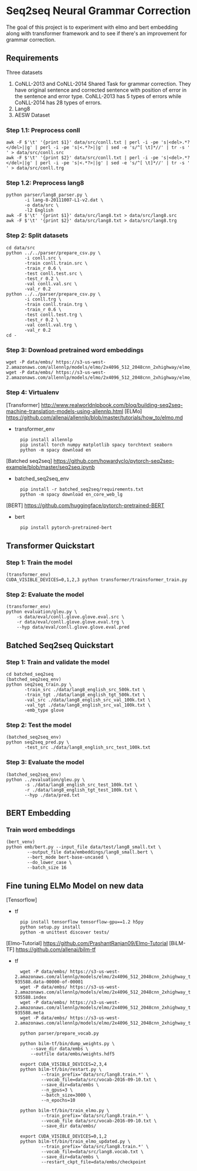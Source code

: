 # Seq2seq Neural Grammar Correction

The goal of this project is to experiment with elmo and bert embedding along with transformer framework and to see if there's an improvement for grammar correction. 

## Requirements

Three datasets
1. CoNLL-2013 and CoNLL-2014 Shared Task for grammar correction. They have original sentence and corrected sentence with position of error in the sentence and error type. CoNLL-2013 has 5 types of errors while CoNLL-2014 has 28 types of errors. 
2. Lang8
3. AESW Dataset 


### Step 1.1: Preprocess conll
```
awk -F $'\t' '{print $1}' data/src/conll.txt | perl -i -pe 's|<del>.*?</del>||g' | perl -i -pe 's|<.*?>||g' | sed -e 's/^[ \t]*//' | tr -s ' ' > data/src/conll.src
awk -F $'\t' '{print $2}' data/src/conll.txt | perl -i -pe 's|<del>.*?</del>||g' | perl -i -pe 's|<.*?>||g' | sed -e 's/^[ \t]*//' | tr -s ' ' > data/src/conll.trg
```

### Step 1.2: Preprocess lang8
```
python parser/lang8_parser.py \
       -i lang-8-20111007-L1-v2.dat \
       -o data/src \
       -l2 English
awk -F $'\t' '{print $1}' data/src/lang8.txt > data/src/lang8.src 
awk -F $'\t' '{print $2}' data/src/lang8.txt > data/src/lang8.trg
```

### Step 2: Split datasets
```
cd data/src
python ../../parser/prepare_csv.py \
       -i conll.src \
       -train conll.train.src \
       -train_r 0.6 \
       -test conll.test.src \
       -test_r 0.2 \
       -val conll.val.src \
       -val_r 0.2
python ../../parser/prepare_csv.py \
       -i conll.trg \
       -train conll.train.trg \
       -train_r 0.6 \
       -test conll.test.trg \
       -test_r 0.2 \
       -val conll.val.trg \
       -val_r 0.2
cd -
```

### Step 3: Download pretrained word embeddings
```
wget -P data/embs/ https://s3-us-west-2.amazonaws.com/allennlp/models/elmo/2x4096_512_2048cnn_2xhighway/elmo_2x4096_512_2048cnn_2xhighway_options.json
wget -P data/embs/ https://s3-us-west-2.amazonaws.com/allennlp/models/elmo/2x4096_512_2048cnn_2xhighway/elmo_2x4096_512_2048cnn_2xhighway_weights.hdf5
```

### Step 4: Virtualenv

[Transformer] http://www.realworldnlpbook.com/blog/building-seq2seq-machine-translation-models-using-allennlp.html
[ELMo] https://github.com/allenai/allennlp/blob/master/tutorials/how_to/elmo.md 
* transformer\_env

        pip install allennlp
        pip install torch numpy matplotlib spacy torchtext seaborn 
        python -m spacy download en 

[Batched seq2seq] https://github.com/howardyclo/pytorch-seq2seq-example/blob/master/seq2seq.ipynb
* batched\_seq2seq\_env

        pip install -r batched_seq2seq/requirements.txt
        python -m spacy download en_core_web_lg
    
[BERT] https://github.com/huggingface/pytorch-pretrained-BERT
* bert
        
        pip install pytorch-pretrained-bert

## Transformer Quickstart

### Step 1: Train the model
```
(transformer_env)
CUDA_VISIBLE_DEVICES=0,1,2,3 python transformer/trainsformer_train.py
```

### Step 2: Evaluate the model
```
(transformer_env)
python evaluation/gleu.py \
    -s data/eval/conll.glove.glove.eval.src \
    -r data/eval/conll.glove.glove.eval.trg \
    --hyp data/eval/conll.glove.glove.eval.pred
``` 

## Batched Seq2seq Quickstart

### Step 1: Train and validate the model
```
cd batched_seq2seq
(batched_seq2seq_env)
python seq2seq_train.py \
       -train_src ./data/lang8_english_src_500k.txt \
       -train_tgt ./data/lang8_english_tgt_500k.txt \
       -val_src ./data/lang8_english_src_val_100k.txt \
       -val_tgt ./data/lang8_english_src_val_100k.txt \
       -emb_type glove
```

### Step 2: Test the model
```
(batched_seq2seq_env)
python seq2seq_pred.py \
       -test_src ./data/lang8_english_src_test_100k.txt
```

### Step 3: Evaluate the model
```
(batched_seq2seq_env)
python ../evaluation/gleu.py \
       -s ./data/lang8_english_src_test_100k.txt \
       -r ./data/lang8_english_tgt_test_100k.txt \
       --hyp ./data/pred.txt

```
## BERT Embedding

### Train word embeddings
```
(bert_venv)
python emb/bert.py --input_file data/test/lang8_small.txt \
        --output_file data/embeddings/lang8_small.bert \
        --bert_mode bert-base-uncased \
        --do_lower_case \
        --batch_size 16
```

## Fine tuning ELMo Model on new data
[Tensorflow]
* tf

        pip install tensorflow tensorflow-gpu==1.2 h5py
        python setup.py install
        python -m unittest discover tests/

[Elmo-Tutorial] https://github.com/PrashantRanjan09/Elmo-Tutorial
[BiLM-TF] https://github.com/allenai/bilm-tf
* tf
    
        wget -P data/embs/ https://s3-us-west-2.amazonaws.com/allennlp/models/elmo/2x4096_512_2048cnn_2xhighway_tf_checkpoint/model.ckpt-935588.data-00000-of-00001
        wget -P data/embs/ https://s3-us-west-2.amazonaws.com/allennlp/models/elmo/2x4096_512_2048cnn_2xhighway_tf_checkpoint/model.ckpt-935588.index
        wget -P data/embs/ https://s3-us-west-2.amazonaws.com/allennlp/models/elmo/2x4096_512_2048cnn_2xhighway_tf_checkpoint/model.ckpt-935588.meta
        wget -P data/embs/ https://s3-us-west-2.amazonaws.com/allennlp/models/elmo/2x4096_512_2048cnn_2xhighway_tf_checkpoint/options.json

        python parser/prepare_vocab.py

        python bilm-tf/bin/dump_weights.py \
            --save_dir data/embs \
            --outfile data/embs/weights.hdf5

        export CUDA_VISIBLE_DEVICES=2,3,4
        python bilm-tf/bin/restart.py \
                --train_prefix='data/src/lang8.train.*' \
                --vocab_file=data/src/vocab-2016-09-10.txt \
                --save_dir=data/embs \
                --n_gpus=3 \
                --batch_size=3000 \
                --n_epochs=10

        python bilm-tf/bin/train_elmo.py \
                --train_prefix='data/src/lang8.train.*' \
                --vocab_file data/src/vocab-2016-09-10.txt \
                --save_dir data/embs/

        export CUDA_VISIBLE_DEVICES=0,1,2
        python bilm-tf/bin/train_elmo_updated.py \
                --train_prefix='data/src/lang8.train.*' \
                --vocab_file=data/src/lang8.vocab.txt \
                --save_dir=data/embs \
                --restart_ckpt_file=data/embs/checkpoint

        

